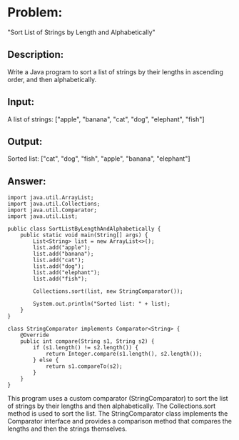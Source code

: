 # Problem: 
"Sort List of Strings by Length and Alphabetically"

## Description: 
Write a Java program to sort a list of strings by their lengths in ascending order, and then alphabetically.

## Input:
A list of strings: ["apple", "banana", "cat", "dog", "elephant", "fish"]

## Output:
Sorted list: ["cat", "dog", "fish", "apple", "banana", "elephant"]

## Answer:
```
import java.util.ArrayList;
import java.util.Collections;
import java.util.Comparator;
import java.util.List;

public class SortListByLengthAndAlphabetically {
    public static void main(String[] args) {
        List<String> list = new ArrayList<>();
        list.add("apple");
        list.add("banana");
        list.add("cat");
        list.add("dog");
        list.add("elephant");
        list.add("fish");

        Collections.sort(list, new StringComparator());

        System.out.println("Sorted list: " + list);
    }
}

class StringComparator implements Comparator<String> {
    @Override
    public int compare(String s1, String s2) {
        if (s1.length() != s2.length()) {
            return Integer.compare(s1.length(), s2.length());
        } else {
            return s1.compareTo(s2);
        }
    }
}   
```

This program uses a custom comparator (StringComparator) to sort the list of strings by their lengths and then alphabetically. The Collections.sort method is used to sort the list. The StringComparator class implements the Comparator interface and provides a comparison method that compares the lengths and then the strings themselves.